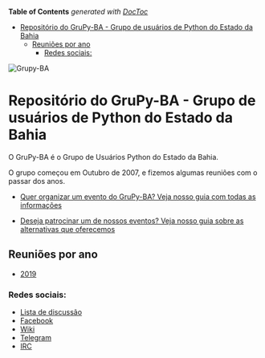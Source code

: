 <!-- START doctoc generated TOC please keep comment here to allow auto update -->
<!-- DON'T EDIT THIS SECTION, INSTEAD RE-RUN doctoc TO UPDATE -->
**Table of Contents**  *generated with [DocToc](https://github.com/thlorenz/doctoc)*

- [Repositório do GruPy-BA - Grupo de usuários de Python do Estado da Bahia](#reposit%C3%B3rio-do-grupy-ba---grupo-de-usu%C3%A1rios-de-python-do-estado-da-bahia)
  - [Reuniões por ano](#reuni%C3%B5es-por-ano)
    - [Redes sociais:](#redes-sociais)

<!-- END doctoc generated TOC please keep comment here to allow auto update -->

![Grupy-BA](https://raw.githubusercontent.com/grupy-ba/logo/master/logo-grupy.png)

# Repositório do GruPy-BA - Grupo de usuários de Python do Estado da Bahia

O GruPy-BA é o Grupo de Usuários Python do Estado da Bahia.

O grupo começou em Outubro de 2007, e fizemos algumas reuniões com o passar dos anos.

- [Quer organizar um evento do GruPy-BA? Veja nosso guia com todas as informações](https://github.com/grupy-ba/encontros/blob/master/como-organizar-um-grupy-ba.md)

- [Deseja patrocinar um de nossos eventos? Veja nosso guia sobre as alternativas que oferecemos](https://github.com/grupy-ba/encontros/blob/master/patrocinio-grupy-ba.md)

## Reuniões por ano

- [2019](https://github.com/GruPyBA/encontros/tree/master/2019)

### Redes sociais:

* [Lista de discussão](https://groups.google.com/forum/#!forum/grupy-ba)
* [Facebook](https://www.facebook.com/groups/grupyba/)
* [Wiki](http://wiki.python.org.br/GrupyBA)
* [Telegram](http://bit.ly/GruPy-BA)
* [IRC](http://webchat.freenode.net/?channels=grupy-ba)
